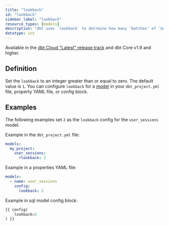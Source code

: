 ```yaml
---
title: "lookback"
id: "lookback"
sidebar_label: "lookback"
resource_types: [models]
description: "dbt uses `lookback` to detrmine how many 'batches' of `batch_size` to reprocesses when a microbatch incremental model is running incrementally."
datatype: int
---
```


Available in the [dbt Cloud "Latest" release track](/docs/dbt-versions/cloud-release-tracks) and dbt Core v1.9 and higher.

## Definition

Set the `lookback` to an integer greater than or equal to zero. The default value is `1`.  You can configure `lookback` for a [model](/docs/build/models) in your `dbt_project.yml` file, property YAML file, or config block.

## Examples

The following examples set `2` as the `lookback` config for the `user_sessions` model.

Example in the `dbt_project.yml` file:

<File name='dbt_project.yml'>

```yml
models:
  my_project:
    user_sessions:
      +lookback: 2
```
</File>

Example in a properties YAML file:

<File name='models/properties.yml'>

```yml
models:
  - name: user_sessions
    config:
      lookback: 2
```

</File>

Example in sql model config block:

<File name="models/user_sessions.sql">

```sql
{{ config(
    lookback=2
) }}
```

</File> 
